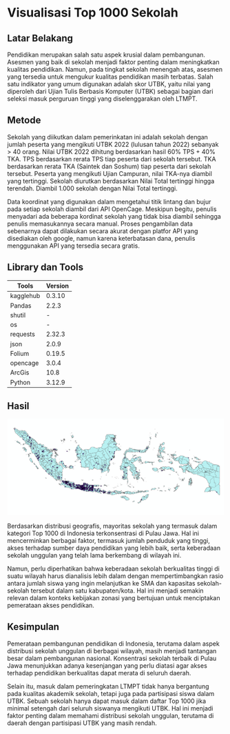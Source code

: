 # Visualisasi Top 1000 Sekolah

## Latar Belakang

Pendidikan merupakan salah satu aspek krusial dalam pembangunan. Asesmen yang baik di sekolah menjadi faktor penting dalam meningkatkan kualitas pendidikan. Namun, pada tingkat sekolah menengah atas, asesmen yang tersedia untuk mengukur kualitas pendidikan masih terbatas. Salah satu indikator yang umum digunakan adalah skor UTBK, yaitu nilai yang diperoleh dari Ujian Tulis Berbasis Komputer (UTBK) sebagai bagian dari seleksi masuk perguruan tinggi yang diselenggarakan oleh LTMPT.

## Metode

Sekolah yang diikutkan dalam pemerinkatan ini adalah sekolah dengan jumlah peserta yang mengikuti UTBK 2022 (lulusan tahun 2022) sebanyak > 40 orang.
Nilai UTBK 2022 dihitung berdasarkan hasil 60% TPS + 40% TKA.
TPS berdasarkan rerata TPS tiap peserta dari sekolah tersebut.
TKA berdasarkan rerata TKA (Saintek dan Soshum) tiap peserta dari sekolah tersebut.
Peserta yang mengikuti Ujian Campuran, nilai TKA-nya diambil yang tertinggi.
Sekolah diurutkan berdasarkan Nilai Total tertinggi hingga terendah.
Diambil 1.000 sekolah dengan Nilai Total tertinggi.

Data koordinat yang digunakan dalam mengetahui titik lintang dan bujur pada setiap sekolah diambil dari API OpenCage. Meskipun begitu, penulis menyadari ada beberapa kordinat sekolah yang tidak bisa diambil sehingga penulis memasukannya secara manual. Proses pengambilan data sebenarnya dapat dilakukan secara akurat dengan platfor API yang disediakan oleh google, namun karena keterbatasan dana, penulis menggunakan API yang tersedia secara gratis.

## Library dan Tools

| Tools    | Version |
|----------|---------|
| kagglehub| 0.3.10 |
| Pandas   | 2.2.3 |
| shutil   | -       |
| os       | -  |
| requests | 2.32.3 |
| json     | 2.0.9 |
| Folium   |0.19.5|
| opencage   |3.0.4|
| ArcGis   | 10.8       |
| Python   | 3.12.9 |

## Hasil

![Peta 1000 Sekolah](picture/peta-1000-sekolah.png)

Berdasarkan distribusi geografis, mayoritas sekolah yang termasuk dalam kategori Top 1000 di Indonesia terkonsentrasi di Pulau Jawa. Hal ini mencerminkan berbagai faktor, termasuk jumlah penduduk yang tinggi, akses terhadap sumber daya pendidikan yang lebih baik, serta keberadaan sekolah unggulan yang telah lama berkembang di wilayah ini.

Namun, perlu diperhatikan bahwa keberadaan sekolah berkualitas tinggi di suatu wilayah harus dianalisis lebih dalam dengan mempertimbangkan rasio antara jumlah siswa yang ingin melanjutkan ke SMA dan kapasitas sekolah-sekolah tersebut dalam satu kabupaten/kota. Hal ini menjadi semakin relevan dalam konteks kebijakan zonasi yang bertujuan untuk menciptakan pemerataan akses pendidikan.

## Kesimpulan

Pemerataan pembangunan pendidikan di Indonesia, terutama dalam aspek distribusi sekolah unggulan di berbagai wilayah, masih menjadi tantangan besar dalam pembangunan nasional. Konsentrasi sekolah terbaik di Pulau Jawa menunjukkan adanya kesenjangan yang perlu diatasi agar akses terhadap pendidikan berkualitas dapat merata di seluruh daerah.

Selain itu, masuk dalam pemeringkatan LTMPT tidak hanya bergantung pada kualitas akademik sekolah, tetapi juga pada partisipasi siswa dalam UTBK. Sebuah sekolah hanya dapat masuk dalam daftar Top 1000 jika minimal setengah dari seluruh siswanya mengikuti UTBK. Hal ini menjadi faktor penting dalam memahami distribusi sekolah unggulan, terutama di daerah dengan partisipasi UTBK yang masih rendah.